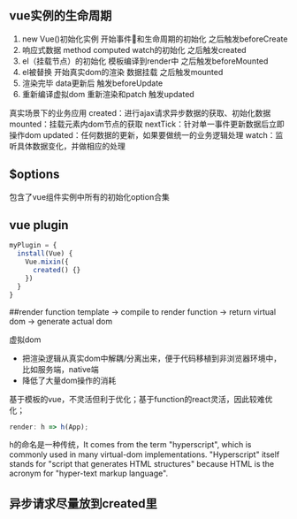 ## vue实例的生命周期

1. new Vue()初始化实例 开始事件和生命周期的初始化 之后触发beforeCreate
2. 响应式数据 method computed watch的初始化 之后触发created
3. el（挂载节点）的初始化 模板编译到render中 之后触发beforeMounted
4. el被替换 开始真实dom的渲染 数据挂载 之后触发mounted
5. 渲染完毕 data更新后 触发beforeUpdate
6. 重新编译虚拟dom 重新渲染和patch 触发updated

真实场景下的业务应用
created：进行ajax请求异步数据的获取、初始化数据
mounted：挂载元素内dom节点的获取
nextTick：针对单一事件更新数据后立即操作dom
updated：任何数据的更新，如果要做统一的业务逻辑处理
watch：监听具体数据变化，并做相应的处理

## $options

包含了vue组件实例中所有的初始化option合集

## vue plugin
```js
myPlugin = {
  install(Vue) {
    Vue.mixin({
      created() {}
    })
  }
}
```
##render function
template ->
compile to render function ->
return virtual dom -> generate actual dom

虚拟dom
- 把渲染逻辑从真实dom中解耦/分离出来，便于代码移植到非浏览器环境中，比如服务端，native端
- 降低了大量dom操作的消耗

基于模板的vue，不灵活但利于优化；基于function的react灵活，因此较难优化；
```js
render: h => h(App);
```
h的命名是一种传统，It comes from the term "hyperscript", which is commonly used in many virtual-dom implementations. "Hyperscript" itself stands for "script that generates HTML structures" because HTML is the acronym for "hyper-text markup language".

## 异步请求尽量放到created里